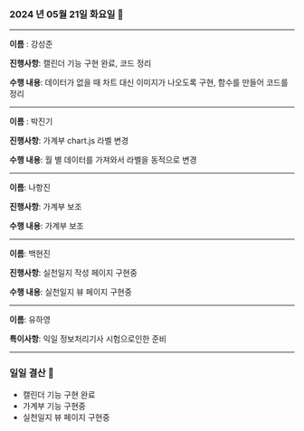 ### 2024 년 05월 21일 화요일 📆

---

**이름** : 강성준

**진행사항**: 캘린더 기능 구현 완료, 코드 정리

**수행 내용**: 데이터가 없을 때 차트 대신 이미지가 나오도록 구현, 함수를 만들어 코드를 정리

---

**이름** : 박진기

**진행사항**: 가계부 chart.js 라벨 변경

**수행 내용**: 월 별 데이터를 가져와서 라벨을 동적으로 변경 

---

**이름**: 나항진

**진행사항**: 가계부 보조

**수행 내용**: 가계부 보조

---

**이름**: 백현진

**진행사항**: 실천일지 작성 페이지 구현중

**수행 내용**: 실천일지 뷰 페이지 구현중


---

**이름**: 유하영

**특이사항**: 익일 정보처리기사 시험으로인한 준비

---

### 일일 결산 📝
- 캘린더 기능 구현 완료
- 가계부 기능 구현중
- 실천일지 뷰 페이지 구현중